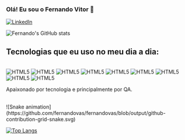 ### Olá! Eu sou o Fernando Vitor 🤙

[![LinkedIn](https://img.shields.io/badge/LinkedIn-0077B5?style=for-the-badge&logo=linkedin&logoColor=white)](https://www.linkedin.com/in/fernando-vitor/)

![Fernando's GitHub stats](https://github-readme-stats.vercel.app/api?username=fernandovas&show_icons=true&theme=radical)

## Tecnologias que eu uso no meu dia a dia:
<div style="display: inline_block"><br/>
  <img align-"center" alt="HTML5" src="https://img.shields.io/badge/JavaScript-F7DF1E?style=for-the-badge&logo=javascript&logoColor=black" />
  <img align-"center" alt="HTML5" src="https://img.shields.io/badge/Python-3776AB?style=for-the-badge&logo=python&logoColor=white" />
  <img align-"center" alt="HTML5" src="https://img.shields.io/badge/testing%20library-323330?style=for-the-badge&logo=testing-library&logoColor=red" />
  <img align-"center" alt="HTML5" src="https://img.shields.io/badge/Java-ED8B00?style=for-the-badge&logo=openjdk&logoColor=white" />
  <img align-"center" alt="HTML5" src="https://img.shields.io/badge/HTML5-E34F26?style=for-the-badge&logo=html5&logoColor=white" />
  <img align-"center" alt="HTML5" src="https://img.shields.io/badge/Node.js-43853D?style=for-the-badge&logo=node.js&logoColor=white" />
  <img align-"center" alt="HTML5" src="https://img.shields.io/badge/IntelliJ_IDEA-000000.svg?style=for-the-badge&logo=intellij-idea&logoColor=white" />
  <img align-"center" alt="HTML5" src="https://img.shields.io/badge/Visual_Studio_Code-0078D4?style=for-the-badge&logo=visual%20studio%20code&logoColor=white" />
  <img align-"center" alt="HTML5" src="https://img.shields.io/badge/Android_Studio-3DDC84?style=for-the-badge&logo=android-studio&logoColor=white" /
  <img align-"center" alt="HTML5" src="" /

</div>

Apaixonado por tecnologia e principalmente por QA.


<div style="display: align:center"><br/>
  ![Snake animation](https://github.com/fernandovas/fernandovas/blob/output/github-contribution-grid-snake.svg)





  [![Top Langs](https://github-readme-stats.vercel.app/api/top-langs/?username=anuraghazra&layout=donut)](https://github.com/anuraghazra/github-readme-stats)
</div>

